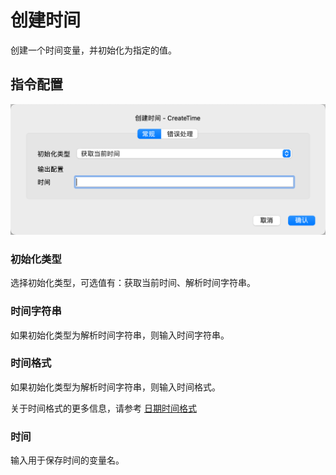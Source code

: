 # 创建时间

创建一个时间变量，并初始化为指定的值。

## 指令配置

![创建时间常规配置对话框](create_time_general_config.png)

### 初始化类型

选择初始化类型，可选值有：获取当前时间、解析时间字符串。

### 时间字符串

如果初始化类型为解析时间字符串，则输入时间字符串。

### 时间格式

如果初始化类型为解析时间字符串，则输入时间格式。

关于时间格式的更多信息，请参考 [日期时间格式](create_date_time.md#_6)

### 时间

输入用于保存时间的变量名。
